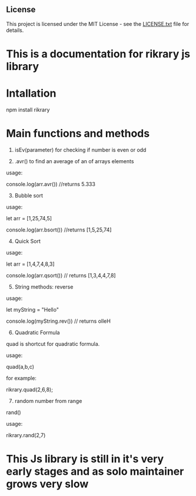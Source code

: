 ## License

This project is licensed under the MIT License - see the [LICENSE.txt](LICENSE.md) file for details.



# This is a documentation for rikrary js library
 
# Intallation

 npm install rikrary

# Main functions and methods

1. isEv(parameter) for checking if number is even or odd

2. .avr() to find an average of an of arrays elements
 
 usage: 



console.log(arr.avr()) //returns 5.333

3. Bubble sort

usage:

let arr = [1,25,74,5]

console.log(arr.bsort()) //returns [1,5,25,74]

4. Quick Sort 

usage: 

let arr = [1,4,7,4,8,3]

console.log(arr.qsort()) // returns [1,3,4,4,7,8]

5. String methods: reverse

usage: 

let myString = "Hello"

console.log(myString.rev()) // returns olleH

6. Quadratic Formula

quad is shortcut for quadratic formula.

usage:

quad(a,b,c)

for example:

rikrary.quad(2,6,8);

7. random number from range

rand()

usage:

rikrary.rand(2,7)

# This Js library is still in it's very early stages and as solo maintainer grows very slow



